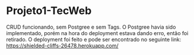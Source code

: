 # Projeto1-TecWeb

CRUD funcionando, sem Postgree e sem Tags. O Postgree havia sido implementado, porém na hora do deployment estava dando erro, então foi retirado. O deployment foi feito e pode ser encontrado no seguinte link: https://shielded-cliffs-26478.herokuapp.com/

